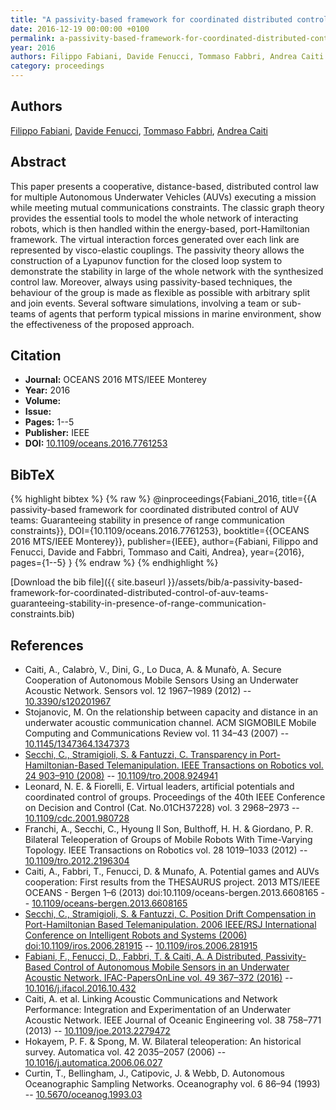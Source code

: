 ```yaml
---
title: "A passivity-based framework for coordinated distributed control of AUV teams: Guaranteeing stability in presence of range communication constraints"
date: 2016-12-19 00:00:00 +0100
permalink: a-passivity-based-framework-for-coordinated-distributed-control-of-auv-teams-guaranteeing-stability-in-presence-of-range-communication-constraints
year: 2016
authors: Filippo Fabiani, Davide Fenucci, Tommaso Fabbri, Andrea Caiti
category: proceedings
---
```

 
## Authors
[Filippo Fabiani](authors/filippo-fabiani), [Davide Fenucci](authors/davide-fenucci), [Tommaso Fabbri](authors/tommaso-fabbri), [Andrea Caiti](authors/andrea-caiti)
 
## Abstract
This paper presents a cooperative, distance-based, distributed control law for multiple Autonomous Underwater Vehicles (AUVs) executing a mission while meeting mutual communications constraints. The classic graph theory provides the essential tools to model the whole network of interacting robots, which is then handled within the energy-based, port-Hamiltonian framework. The virtual interaction forces generated over each link are represented by visco-elastic couplings. The passivity theory allows the construction of a Lyapunov function for the closed loop system to demonstrate the stability in large of the whole network with the synthesized control law. Moreover, always using passivity-based techniques, the behaviour of the group is made as flexible as possible with arbitrary split and join events. Several software simulations, involving a team or sub-teams of agents that perform typical missions in marine environment, show the effectiveness of the proposed approach.
 
## Citation
- **Journal:** OCEANS 2016 MTS/IEEE Monterey
- **Year:** 2016
- **Volume:** 
- **Issue:** 
- **Pages:** 1--5
- **Publisher:** IEEE
- **DOI:** [10.1109/oceans.2016.7761253](https://doi.org/10.1109/oceans.2016.7761253)
 
## BibTeX
{% highlight bibtex %}
{% raw %}
@inproceedings{Fabiani_2016,
  title={{A passivity-based framework for coordinated distributed control of AUV teams: Guaranteeing stability in presence of range communication constraints}},
  DOI={10.1109/oceans.2016.7761253},
  booktitle={{OCEANS 2016 MTS/IEEE Monterey}},
  publisher={IEEE},
  author={Fabiani, Filippo and Fenucci, Davide and Fabbri, Tommaso and Caiti, Andrea},
  year={2016},
  pages={1--5}
}
{% endraw %}
{% endhighlight %}
 
[Download the bib file]({{ site.baseurl }}/assets/bib/a-passivity-based-framework-for-coordinated-distributed-control-of-auv-teams-guaranteeing-stability-in-presence-of-range-communication-constraints.bib)
 
## References
- Caiti, A., Calabrò, V., Dini, G., Lo Duca, A. & Munafò, A. Secure Cooperation of Autonomous Mobile Sensors Using an Underwater Acoustic Network. Sensors vol. 12 1967–1989 (2012) -- [10.3390/s120201967](https://doi.org/10.3390/s120201967)
- Stojanovic, M. On the relationship between capacity and distance in an underwater acoustic communication channel. ACM SIGMOBILE Mobile Computing and Communications Review vol. 11 34–43 (2007) -- [10.1145/1347364.1347373](https://doi.org/10.1145/1347364.1347373)
- [Secchi, C., Stramigioli, S. & Fantuzzi, C. Transparency in Port-Hamiltonian-Based Telemanipulation. IEEE Transactions on Robotics vol. 24 903–910 (2008)](transparency-in-port-hamiltonian-based-telemanipulation) -- [10.1109/tro.2008.924941](https://doi.org/10.1109/tro.2008.924941)
- Leonard, N. E. & Fiorelli, E. Virtual leaders, artificial potentials and coordinated control of groups. Proceedings of the 40th IEEE Conference on Decision and Control (Cat. No.01CH37228) vol. 3 2968–2973 -- [10.1109/cdc.2001.980728](https://doi.org/10.1109/cdc.2001.980728)
- Franchi, A., Secchi, C., Hyoung Il Son, Bulthoff, H. H. & Giordano, P. R. Bilateral Teleoperation of Groups of Mobile Robots With Time-Varying Topology. IEEE Transactions on Robotics vol. 28 1019–1033 (2012) -- [10.1109/tro.2012.2196304](https://doi.org/10.1109/tro.2012.2196304)
- Caiti, A., Fabbri, T., Fenucci, D. & Munafo, A. Potential games and AUVs cooperation: First results from the THESAURUS project. 2013 MTS/IEEE OCEANS - Bergen 1–6 (2013) doi:10.1109/oceans-bergen.2013.6608165 -- [10.1109/oceans-bergen.2013.6608165](https://doi.org/10.1109/oceans-bergen.2013.6608165)
- [Secchi, C., Stramigioli, S. & Fantuzzi, C. Position Drift Compensation in Port-Hamiltonian Based Telemanipulation. 2006 IEEE/RSJ International Conference on Intelligent Robots and Systems (2006) doi:10.1109/iros.2006.281915](position-drift-compensation-in-port-hamiltonian-based-telemanipulation) -- [10.1109/iros.2006.281915](https://doi.org/10.1109/iros.2006.281915)
- [Fabiani, F., Fenucci, D., Fabbri, T. & Caiti, A. A Distributed, Passivity-Based Control of Autonomous Mobile Sensors in an Underwater Acoustic Network. IFAC-PapersOnLine vol. 49 367–372 (2016)](a-distributed-passivity-based-control-of-autonomous-mobile-sensors-in-an-underwater-acoustic-network) -- [10.1016/j.ifacol.2016.10.432](https://doi.org/10.1016/j.ifacol.2016.10.432)
- Caiti, A. et al. Linking Acoustic Communications and Network Performance: Integration and Experimentation of an Underwater Acoustic Network. IEEE Journal of Oceanic Engineering vol. 38 758–771 (2013) -- [10.1109/joe.2013.2279472](https://doi.org/10.1109/joe.2013.2279472)
- Hokayem, P. F. & Spong, M. W. Bilateral teleoperation: An historical survey. Automatica vol. 42 2035–2057 (2006) -- [10.1016/j.automatica.2006.06.027](https://doi.org/10.1016/j.automatica.2006.06.027)
- Curtin, T., Bellingham, J., Catipovic, J. & Webb, D. Autonomous Oceanographic Sampling Networks. Oceanography vol. 6 86–94 (1993) -- [10.5670/oceanog.1993.03](https://doi.org/10.5670/oceanog.1993.03)

